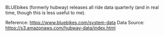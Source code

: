 BLUEbikes (formerly hubway) releases all ride data quarterly (and in real time,
though this is less useful to me).

Reference: https://www.bluebikes.com/system-data
Data Source: https://s3.amazonaws.com/hubway-data/index.html

